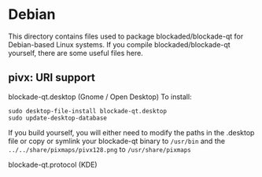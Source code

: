 
Debian
====================
This directory contains files used to package blockaded/blockade-qt
for Debian-based Linux systems. If you compile blockaded/blockade-qt yourself, there are some useful files here.

## pivx: URI support ##


blockade-qt.desktop  (Gnome / Open Desktop)
To install:

	sudo desktop-file-install blockade-qt.desktop
	sudo update-desktop-database

If you build yourself, you will either need to modify the paths in
the .desktop file or copy or symlink your blockade-qt binary to `/usr/bin`
and the `../../share/pixmaps/pivx128.png` to `/usr/share/pixmaps`

blockade-qt.protocol (KDE)

